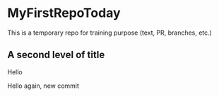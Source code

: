 # MyFirstRepoToday
This is a temporary repo for training purpose (text, PR, branches, etc.)

## A second level of title
Hello

Hello again, new commit

